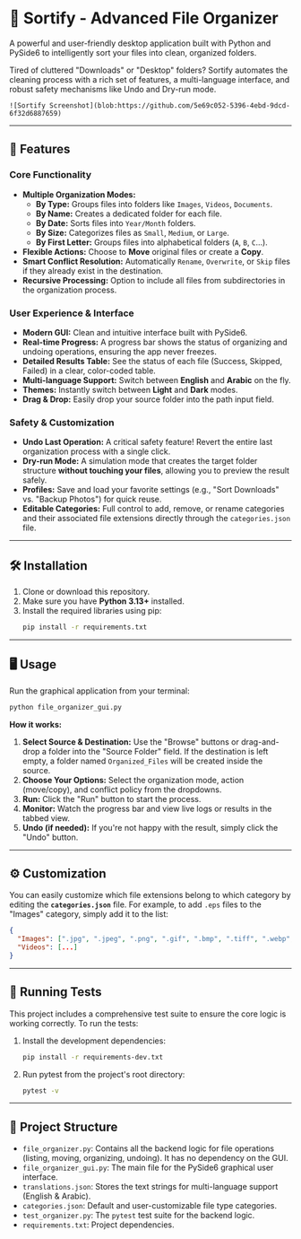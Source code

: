 # 📂 Sortify - Advanced File Organizer

A powerful and user-friendly desktop application built with Python and PySide6 to intelligently sort your files into clean, organized folders.

Tired of cluttered "Downloads" or "Desktop" folders? Sortify automates the cleaning process with a rich set of features, a multi-language interface, and robust safety mechanisms like Undo and Dry-run mode.

`![Sortify Screenshot](blob:https://github.com/5e69c052-5396-4ebd-9dcd-6f32d6887659)`

---

## 🚀 Features

### Core Functionality
*   **Multiple Organization Modes:**
    *   **By Type:** Groups files into folders like `Images`, `Videos`, `Documents`.
    *   **By Name:** Creates a dedicated folder for each file.
    *   **By Date:** Sorts files into `Year/Month` folders.
    *   **By Size:** Categorizes files as `Small`, `Medium`, or `Large`.
    *   **By First Letter:** Groups files into alphabetical folders (`A`, `B`, `C`...).
*   **Flexible Actions:** Choose to **Move** original files or create a **Copy**.
*   **Smart Conflict Resolution:** Automatically `Rename`, `Overwrite`, or `Skip` files if they already exist in the destination.
*   **Recursive Processing:** Option to include all files from subdirectories in the organization process.

### User Experience & Interface
*   **Modern GUI:** Clean and intuitive interface built with PySide6.
*   **Real-time Progress:** A progress bar shows the status of organizing and undoing operations, ensuring the app never freezes.
*   **Detailed Results Table:** See the status of each file (Success, Skipped, Failed) in a clear, color-coded table.
*   **Multi-language Support:** Switch between **English** and **Arabic** on the fly.
*   **Themes:** Instantly switch between **Light** and **Dark** modes.
*   **Drag & Drop:** Easily drop your source folder into the path input field.

### Safety & Customization
*   **Undo Last Operation:** A critical safety feature! Revert the entire last organization process with a single click.
*   **Dry-run Mode:** A simulation mode that creates the target folder structure **without touching your files**, allowing you to preview the result safely.
*   **Profiles:** Save and load your favorite settings (e.g., "Sort Downloads" vs. "Backup Photos") for quick reuse.
*   **Editable Categories:** Full control to add, remove, or rename categories and their associated file extensions directly through the `categories.json` file.

---

## 🛠️ Installation

1.  Clone or download this repository.
2.  Make sure you have **Python 3.13+** installed.
3.  Install the required libraries using pip:
    ```bash
    pip install -r requirements.txt
    ```

---

## 🖥️ Usage

Run the graphical application from your terminal:

```bash
python file_organizer_gui.py
```

**How it works:**

1.  **Select Source & Destination:** Use the "Browse" buttons or drag-and-drop a folder into the "Source Folder" field. If the destination is left empty, a folder named `Organized_Files` will be created inside the source.
2.  **Choose Your Options:** Select the organization mode, action (move/copy), and conflict policy from the dropdowns.
3.  **Run:** Click the "Run" button to start the process.
4.  **Monitor:** Watch the progress bar and view live logs or results in the tabbed view.
5.  **Undo (if needed):** If you're not happy with the result, simply click the "Undo" button.

---

## ⚙️ Customization

You can easily customize which file extensions belong to which category by editing the **`categories.json`** file. For example, to add `.eps` files to the "Images" category, simply add it to the list:

```json
{
  "Images": [".jpg", ".jpeg", ".png", ".gif", ".bmp", ".tiff", ".webp", ".heic", ".eps"],
  "Videos": [...]
}
```

---

## 🧪 Running Tests

This project includes a comprehensive test suite to ensure the core logic is working correctly. To run the tests:

1.  Install the development dependencies:
    ```bash
    pip install -r requirements-dev.txt
    ```
2.  Run pytest from the project's root directory:
    ```bash
    pytest -v
    ```

---

## 📒 Project Structure

*   `file_organizer.py`: Contains all the backend logic for file operations (listing, moving, organizing, undoing). It has no dependency on the GUI.
*   `file_organizer_gui.py`: The main file for the PySide6 graphical user interface.
*   `translations.json`: Stores the text strings for multi-language support (English & Arabic).
*   `categories.json`: Default and user-customizable file type categories.
*   `test_organizer.py`: The `pytest` test suite for the backend logic.
*   `requirements.txt`: Project dependencies.
